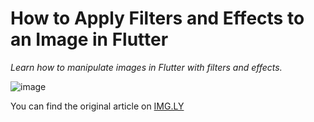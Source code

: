 #  **How to Apply Filters and Effects to an Image in Flutter**

_Learn how to manipulate images in Flutter with filters and effects._

![image](https://user-images.githubusercontent.com/45148177/233026040-4b4fd8bd-d575-449a-9dd9-e5294219a370.png)

You can find the original article on [IMG.LY](https://img.ly/blog/how-to-add-stickers-and-overlays-to-a-video-in-flutter-test/)
